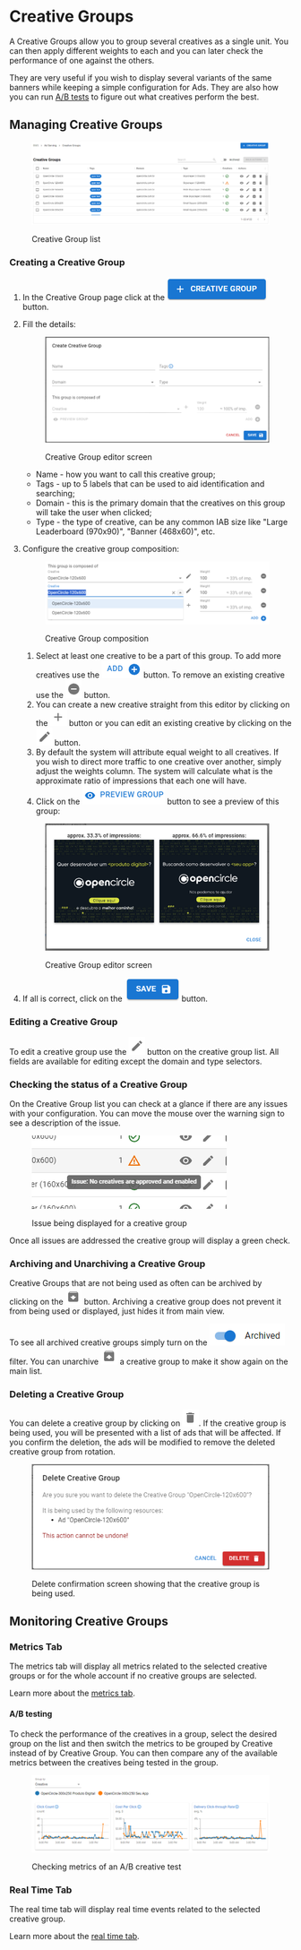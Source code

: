 # Creative Groups

A Creative Groups allow you to group several creatives as a single unit. You can then apply different weights to each and you can later check the performance of one against the others.

They are very useful if you wish to display several variants of the same banners while keeping a simple configuration for Ads. They are also how you can run [A/B tests](creative-groups.md#a-b-testing) to figure out what creatives perform the best.

## Managing Creative Groups

<figure><img src="../../.gitbook/assets/image (3) (1) (1).png" alt=""><figcaption><p>Creative Group list</p></figcaption></figure>

### Creating a Creative Group

1. In the Creative Group page click at the <img src="../../.gitbook/assets/create creative group.png" alt="Save" data-size="line"> button.
2.  Fill the details:

    <figure><img src="../../.gitbook/assets/image (2) (1) (1) (1) (1).png" alt=""><figcaption><p>Creative Group editor screen</p></figcaption></figure>

    * Name - how you want to call this creative group;
    * Tags - up to 5 labels that can be used to aid identification and searching;
    * Domain - this is the primary domain that the creatives on this group will take the user when clicked;
    * Type - the type of creative, can be any common IAB size like "Large Leaderboard (970x90)", "Banner (468x60)", etc.
3.  Configure the creative group composition:

    <figure><img src="../../.gitbook/assets/image (3) (1) (1) (1).png" alt=""><figcaption><p>Creative Group composition</p></figcaption></figure>

    1. Select at least one creative to be a part of this group. To add more creatives use the <img src="../../.gitbook/assets/add.png" alt="Add" data-size="line"> button. To remove an existing creative use the <img src="../../.gitbook/assets/remove.png" alt="Remove" data-size="line"> button.
    2. You can create a new creative straight from this editor by clicking on the <img src="../../.gitbook/assets/create.png" alt="Create" data-size="line"> button or you can edit an existing creative by clicking on the <img src="../../.gitbook/assets/edit.png" alt="Edit" data-size="line"> button.
    3. By default the system will attribute equal weight to all creatives. If you wish to direct more traffic to one creative over another, simply adjust the weights column. The system will calculate what is the approximate ratio of impressions that each one will have.
    4. Click on the ![Preview Group](<../../.gitbook/assets/preview group.png>) button to see a preview of this group:

    <figure><img src="../../.gitbook/assets/creative group preview.png" alt=""><figcaption><p>Creative Group editor screen</p></figcaption></figure>
4. If all is correct, click on the <img src="../../.gitbook/assets/save.png" alt="Save" data-size="line"> button.

### Editing a Creative Group

To edit a creative group use the <img src="../../.gitbook/assets/edit.png" alt="Edit" data-size="line"> button on the creative group list. All fields are available for editing except the domain and type selectors.

### Checking the status of a Creative Group

On the Creative Group list you can check at a glance if there are any issues with your configuration. You can move the mouse over the warning sign to see a description of the issue.

<figure><img src="../../.gitbook/assets/image (1) (2).png" alt=""><figcaption><p>Issue being displayed for a creative group</p></figcaption></figure>

Once all issues are addressed the creative group will display a green check.

### Archiving and Unarchiving a Creative Group

Creative Groups that are not being used as often can be archived by clicking on the <img src="../../.gitbook/assets/archive.png" alt="Archive" data-size="line"> button. Archiving a creative group does not prevent it from being used or displayed, just hides it from main view.

To see all archived creative groups simply turn on the <img src="../../.gitbook/assets/archive filter.png" alt="Archived" data-size="line"> filter. You can unarchive <img src="../../.gitbook/assets/unarchive.png" alt="Unarchive" data-size="line"> a creative group to make it show again on the main list.

### Deleting a Creative Group

You can delete a creative group by clicking on <img src="../../.gitbook/assets/delete.png" alt="Delete" data-size="line">. If the creative group is being used, you will be presented with a list of ads that will be affected. If you confirm the deletion, the ads will be modified to remove the deleted creative group from rotation.

<figure><img src="../../.gitbook/assets/image (9) (1) (1).png" alt=""><figcaption><p>Delete confirmation screen showing that the creative group is being used.</p></figcaption></figure>

## Monitoring Creative Groups

### Metrics Tab

The metrics tab will display all metrics related to the selected creative groups or for the whole account if no creative groups are selected.

Learn more about the [metrics tab](../monitoring/metrics.md).

#### A/B testing

To check the performance of the creatives in a group, select the desired group on the list and then switch the metrics to be grouped by Creative instead of by Creative Group. You can then compare any of the available metrics between the creatives being tested in the group.

<figure><img src="../../.gitbook/assets/image (4) (1) (2).png" alt=""><figcaption><p>Checking metrics of an A/B creative test</p></figcaption></figure>

### Real Time Tab

The real time tab will display real time events related to the selected creative group.

Learn more about the [real time tab](../demand-side-platform-dsp/real-time-tab.md).

